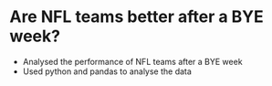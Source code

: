 # Are NFL teams better after a BYE week?
* Analysed the performance of NFL teams after a BYE week 
* Used python and pandas to analyse the data
